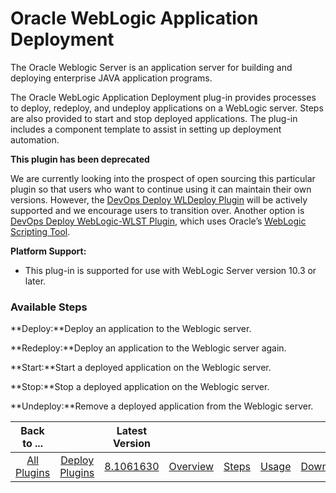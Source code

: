 
# Oracle WebLogic Application Deployment

The Oracle Weblogic Server is an application server for building and deploying enterprise JAVA application programs.

The Oracle WebLogic Application Deployment plug-in provides processes to deploy, redeploy, and undeploy applications on a WebLogic server. Steps are also provided to start and stop deployed applications. The plug-in includes a component template to assist in setting up deployment automation.

**This plugin has been deprecated**

We are currently looking into the prospect of open sourcing this particular plugin so that users who want to continue using it can maintain their own versions. However, the [DevOps Deploy WLDeploy Plugin](https://urbancode.github.io/IBM-UCx-PLUGIN-DOCS/UCD/WLDeploy/) will be actively supported and we encourage users to transition over. Another option is [DevOps Deploy WebLogic-WLST Plugin](https://urbancode.github.io/IBM-UCx-PLUGIN-DOCS/UCD/WebLogic-WLST/), which uses Oracle’s [WebLogic Scripting Tool](https://docs.oracle.com/cd/E29542_01/web.1111/e13715/toc.htm).


**Platform Support:**

* This plug-in is supported for use with WebLogic Server version 10.3 or later.


### Available Steps

**Deploy:**Deploy an application to the Weblogic server.

**Redeploy:**Deploy an application to the Weblogic server again.

**Start:**Start a deployed application on the Weblogic server.

**Stop:**Stop a deployed application on the Weblogic server.

**Undeploy:**Remove a deployed application from the Weblogic server.



|Back to ...||Latest Version|||||
| :---: | :---: | :---: | :---: | :---: | :---: | :---: |
|[All Plugins](../../index.md)|[Deploy Plugins](../README.md)|[8.1061630](https://raw.githubusercontent.com/UrbanCode/IBM-UCD-PLUGINS/main/files/plugin-air-WebLogic-Application-Deployment/plugin-air-WebLogic-Application-Deployment-8.1061630.zip)|[Overview](overview.md)|[Steps](steps.md)|[Usage](usage.md)|[Downloads](downloads.md)|
